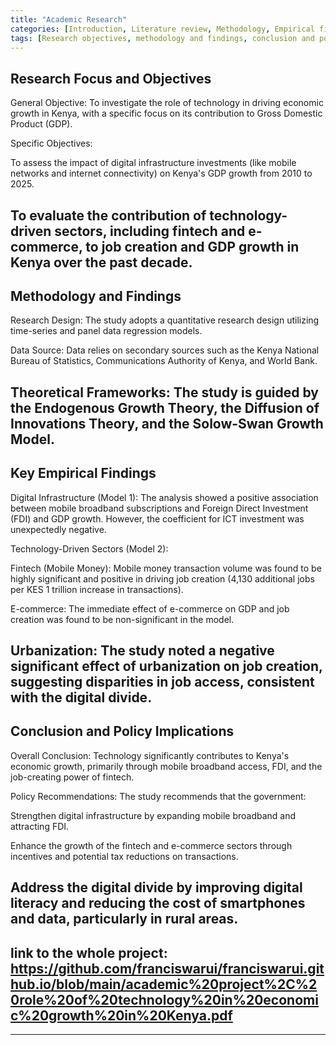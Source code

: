 ```yaml
---
title: "Academic Research"
categories: [Introduction, Literature review, Methodology, Empirical findings, conclusions]
tags: [Research objectives, methodology and findings, conclusion and polcy implications]
---
```

## Research Focus and Objectives

General Objective: To investigate the role of technology in driving economic growth in Kenya, with a specific focus on its contribution to Gross Domestic Product (GDP).

Specific Objectives:

To assess the impact of digital infrastructure investments (like mobile networks and internet connectivity) on Kenya's GDP growth from 2010 to 2025.

To evaluate the contribution of technology-driven sectors, including fintech and e-commerce, to job creation and GDP growth in Kenya over the past decade.
---

 ## Methodology and Findings

Research Design: The study adopts a quantitative research design utilizing time-series and panel data regression models.

Data Source: Data relies on secondary sources such as the Kenya National Bureau of Statistics, Communications Authority of Kenya, and World Bank.

Theoretical Frameworks: The study is guided by the Endogenous Growth Theory, the Diffusion of Innovations Theory, and the Solow-Swan Growth Model.
---

## Key Empirical Findings

Digital Infrastructure (Model 1): The analysis showed a positive association between mobile broadband subscriptions and Foreign Direct Investment (FDI) and GDP growth. However, the coefficient for ICT investment was unexpectedly negative.

Technology-Driven Sectors (Model 2):

Fintech (Mobile Money): Mobile money transaction volume was found to be highly significant and positive in driving job creation (4,130 additional jobs per KES 1 trillion increase in transactions).

E-commerce: The immediate effect of e-commerce on GDP and job creation was found to be non-significant in the model.

Urbanization: The study noted a negative significant effect of urbanization on job creation, suggesting disparities in job access, consistent with the digital divide.
---
## Conclusion and Policy Implications

Overall Conclusion: Technology significantly contributes to Kenya's economic growth, primarily through mobile broadband access, FDI, and the job-creating power of fintech.

Policy Recommendations: The study recommends that the government:

Strengthen digital infrastructure by expanding mobile broadband and attracting FDI.


Enhance the growth of the fintech and e-commerce sectors through incentives and potential tax reductions on transactions.

Address the digital divide by improving digital literacy and reducing the cost of smartphones and data, particularly in rural areas.
---
## link to the whole project:  https://github.com/franciswarui/franciswarui.github.io/blob/main/academic%20project%2C%20role%20of%20technology%20in%20economic%20growth%20in%20Kenya.pdf
---
